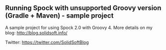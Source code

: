 ## Running Spock with unsupported Groovy version (Gradle + Maven) - sample project

A sample project for using Spock 2.0 with Groovy 4. More details on my blog: http://blog.solidsoft.info/

Twitter: https://twitter.com/SolidSoftBlog
